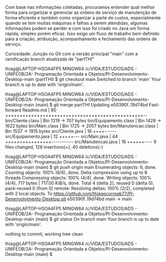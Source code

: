 Com base nas informações coletadas, procuramos entender qual melhor forma para organizar e gerenciar as ordens de serviço de manutenção de forma eficiente e também como organizar a parte de custos, especialmente quando se tem muitas máquinas e falhas a serem atendidas, algumas informações podem se perder e com isso foi criado no Java um forma rápida, simples porém eficaz. Isso exige um fluxo de trabalho bem definido para a criação, atribuição, acompanhamento e fechamento das ordens de serviço.

Curiosidade: Junção no Git com a versão principal "main" com a ramificação branch atualizada de "partTHI"

thiag@LAPTOP-HSOA4FP5 MINGW64 /c/VIDA/ESTUDOS/ADS - UNIFEOB/2A- Programação Orientada a Objetos/PI-Desenvolvimento-Desktop-main (partTHI)
$ git checkout main
Switched to branch 'main'
Your branch is up to date with 'origin/main'.

thiag@LAPTOP-HSOA4FP5 MINGW64 /c/VIDA/ESTUDOS/ADS - UNIFEOB/2A- Programação Orientada a Objetos/PI-Desenvolvimento-Desktop-main (main)
$ git merge partTHI
Updating e50390f..19d74bd
Fast-forward
 Readme.md             |  80 ++++++++++++++++++++++++++++++++++++++++++++++++--
 bin/Cliente.class     | Bin 1319 -> 707 bytes
 bin/Equipamento.class | Bin 1428 -> 1622 bytes
 bin/Main.class        | Bin 1725 -> 2057 bytes
 bin/Manutencao.class  | Bin 1537 -> 1815 bytes
 src/Cliente.java      |  16 ++++------
 src/Equipamento.java  |  12 +++++---
 src/Main.java         |  44 ++++++++++++++++-----------
 src/Manutencao.java   |  16 ++++++----
 9 files changed, 128 insertions(+), 40 deletions(-)

thiag@LAPTOP-HSOA4FP5 MINGW64 /c/VIDA/ESTUDOS/ADS - UNIFEOB/2A- Programação Orientada a Objetos/PI-Desenvolvimento-Desktop-main (main)
$ git push origin main
Enumerating objects: 6, done.
Counting objects: 100% (6/6), done.
Delta compression using up to 8 threads
Compressing objects: 100% (4/4), done.
Writing objects: 100% (4/4), 717 bytes | 717.00 KiB/s, done.
Total 4 (delta 2), reused 0 (delta 0), pack-reused 0 (from 0)
remote: Resolving deltas: 100% (2/2), completed with 2 local objects.
To https://github.com/thiagocorreab77/PI-Desenvolvimento-Desktop.git
   e50390f..19d74bd  main -> main

thiag@LAPTOP-HSOA4FP5 MINGW64 /c/VIDA/ESTUDOS/ADS - UNIFEOB/2A- Programação Orientada a Objetos/PI-Desenvolvimento-Desktop-main (main)
$ git status
On branch main
Your branch is up to date with 'origin/main'.

nothing to commit, working tree clean

thiag@LAPTOP-HSOA4FP5 MINGW64 /c/VIDA/ESTUDOS/ADS - UNIFEOB/2A- Programação Orientada a Objetos/PI-Desenvolvimento-Desktop-main (main)
$
